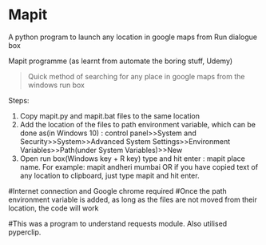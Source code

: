 # Mapit
A python program to launch any location in google maps from Run dialogue box 

Mapit programme (as learnt from automate the boring stuff, Udemy)

>Quick method of searching for any place in google maps from the windows run box

Steps:
1. Copy mapit.py and mapit.bat files to the same location
2. Add the location of the files to path environment variable, which can be done as(in Windows 10) :
	control panel>>System and Security>>System>>Advanced System Settings>>Environment Variables>>Path(under System Variables)>>New    
3. Open run box(Windows key + R key) 
	type and hit enter : mapit place name.    For example: mapit andheri mumbai
				OR
	if you have copied text of any location to clipboard, just type mapit and hit enter.

#Internet connection and Google chrome required
#Once the path environment variable is added, as long as the files are not moved from their location, the code will work

#This was a program to understand requests module. Also utilised pyperclip.
